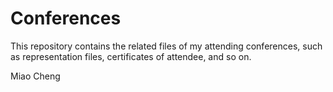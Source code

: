 # Conferences

This repository contains the related files of my attending conferences, such as representation files, certificates of attendee, and so on.


Miao Cheng




